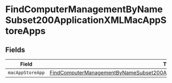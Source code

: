# FindComputerManagementByNameSubset200ApplicationXMLMacAppStoreApps


## Fields

| Field                                                                                                                                                                                           | Type                                                                                                                                                                                            | Required                                                                                                                                                                                        | Description                                                                                                                                                                                     |
| ----------------------------------------------------------------------------------------------------------------------------------------------------------------------------------------------- | ----------------------------------------------------------------------------------------------------------------------------------------------------------------------------------------------- | ----------------------------------------------------------------------------------------------------------------------------------------------------------------------------------------------- | ----------------------------------------------------------------------------------------------------------------------------------------------------------------------------------------------- |
| `macAppStoreApp`                                                                                                                                                                                | [FindComputerManagementByNameSubset200ApplicationXMLMacAppStoreAppsMacAppStoreApp](../../models/operations/findcomputermanagementbynamesubset200applicationxmlmacappstoreappsmacappstoreapp.md) | :heavy_minus_sign:                                                                                                                                                                              | N/A                                                                                                                                                                                             |